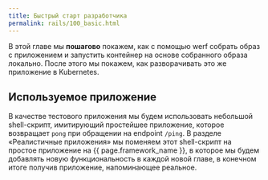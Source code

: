 ```yaml
---
title: Быстрый старт разработчика
permalink: rails/100_basic.html
---
```


В этой главе мы **пошагово** покажем, как с помощью werf собрать образ с приложением и запустить контейнер на основе собранного образа локально. После этого мы покажем, как разворачивать это же приложение в Kubernetes.

## Используемое приложение

В качестве тестового приложения мы будем использовать небольшой shell-скрипт, имитирующий простейшее приложение, которое возвращает `pong` при обращении на endpoint `/ping`. В разделе «Реалистичные приложения» мы поменяем этот shell-скрипт на простое приложение на {{ page.framework_name }}, в которое мы будем добавлять новую функциональность в каждой новой главе, в конечном итоге получив приложение, напоминающее реальное.
